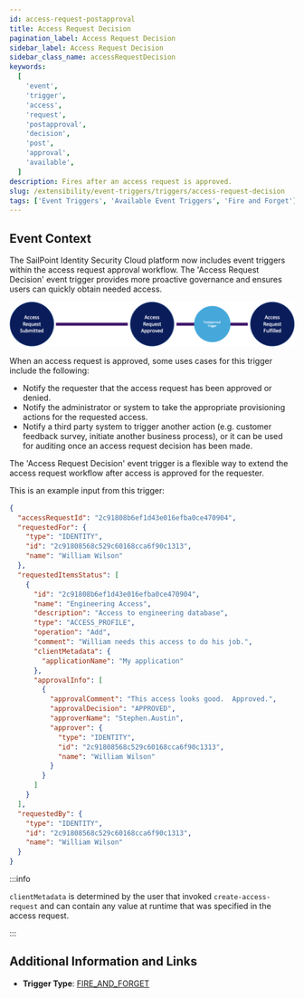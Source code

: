 ```yaml
---
id: access-request-postapproval
title: Access Request Decision
pagination_label: Access Request Decision
sidebar_label: Access Request Decision
sidebar_class_name: accessRequestDecision
keywords:
  [
    'event',
    'trigger',
    'access',
    'request',
    'postapproval',
    'decision',
    'post',
    'approval',
    'available',
  ]
description: Fires after an access request is approved.
slug: /extensibility/event-triggers/triggers/access-request-decision
tags: ['Event Triggers', 'Available Event Triggers', 'Fire and Forget']
---
```


## Event Context

The SailPoint Identity Security Cloud platform now includes event triggers within the access request approval workflow. The 'Access Request Decision' event trigger provides more proactive governance and ensures users can quickly obtain needed access.

![Flow](./img/access-request-postapproval-path.png)

When an access request is approved, some uses cases for this trigger include the following:

- Notify the requester that the access request has been approved or denied.
- Notify the administrator or system to take the appropriate provisioning actions for the requested access.
- Notify a third party system to trigger another action (e.g. customer feedback survey, initiate another business process), or it can be used for auditing once an access request decision has been made.

The 'Access Request Decision' event trigger is a flexible way to extend the access request workflow after access is approved for the requester.

This is an example input from this trigger:

```json
{
  "accessRequestId": "2c91808b6ef1d43e016efba0ce470904",
  "requestedFor": {
    "type": "IDENTITY",
    "id": "2c91808568c529c60168cca6f90c1313",
    "name": "William Wilson"
  },
  "requestedItemsStatus": [
    {
      "id": "2c91808b6ef1d43e016efba0ce470904",
      "name": "Engineering Access",
      "description": "Access to engineering database",
      "type": "ACCESS_PROFILE",
      "operation": "Add",
      "comment": "William needs this access to do his job.",
      "clientMetadata": {
        "applicationName": "My application"
      },
      "approvalInfo": [
        {
          "approvalComment": "This access looks good.  Approved.",
          "approvalDecision": "APPROVED",
          "approverName": "Stephen.Austin",
          "approver": {
            "type": "IDENTITY",
            "id": "2c91808568c529c60168cca6f90c1313",
            "name": "William Wilson"
          }
        }
      ]
    }
  ],
  "requestedBy": {
    "type": "IDENTITY",
    "id": "2c91808568c529c60168cca6f90c1313",
    "name": "William Wilson"
  }
}
```
:::info

`clientMetadata` is determined by the user that invoked `create-access-request` and can contain any value at runtime that was specified in the access request. 

:::

## Additional Information and Links

- **Trigger Type**: [FIRE_AND_FORGET](../trigger-types.md#fire-and-forget)
<!-- [Input schema](https://platform.sailpoint.com/apis/beta/#section/Access-Request-Post-Approval-Event-Trigger-Input) -->
